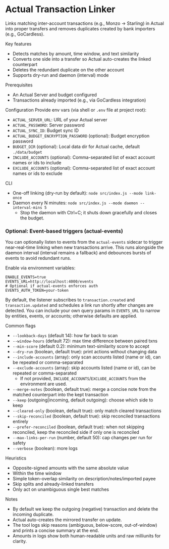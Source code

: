 # Actual Transaction Linker

Links matching inter-account transactions (e.g., Monzo → Starling) in Actual into proper transfers and removes duplicates created by bank importers (e.g., GoCardless).

Key features

- Detects matches by amount, time window, and text similarity
- Converts one side into a transfer so Actual auto-creates the linked counterpart
- Deletes the redundant duplicate on the other account
- Supports dry-run and daemon (interval) mode

Prerequisites

- An Actual Server and budget configured
- Transactions already imported (e.g., via GoCardless integration)

Configuration
Provide env vars (via shell or `.env` file at project root):

- `ACTUAL_SERVER_URL`: URL of your Actual server
- `ACTUAL_PASSWORD`: Server password
- `ACTUAL_SYNC_ID`: Budget sync ID
- `ACTUAL_BUDGET_ENCRYPTION_PASSWORD` (optional): Budget encryption password
- `BUDGET_DIR` (optional): Local data dir for Actual cache, default `./data/budget`
- `INCLUDE_ACCOUNTS` (optional): Comma-separated list of exact account names or ids to include
- `EXCLUDE_ACCOUNTS` (optional): Comma-separated list of exact account names or ids to exclude

CLI

- One-off linking (dry-run by default): `node src/index.js --mode link-once`
- Daemon every N minutes: `node src/index.js --mode daemon --interval-mins 5`
  - Stop the daemon with Ctrl+C; it shuts down gracefully and closes the budget.

### Optional: Event-based triggers (actual-events)

You can optionally listen to events from the `actual-events` sidecar to trigger near-real-time linking when new transactions arrive. This runs alongside the daemon interval (interval remains a fallback) and debounces bursts of events to avoid redundant runs.

Enable via environment variables:

```
ENABLE_EVENTS=true
EVENTS_URL=http://localhost:4000/events
# Optional if actual-events enforces auth
EVENTS_AUTH_TOKEN=your-token
```

By default, the listener subscribes to `transaction.created` and `transaction.updated` and schedules a link run shortly after changes are detected. You can include your own query params in `EVENTS_URL` to narrow by entities, events, or accounts; otherwise defaults are applied.

Common flags

- `--lookback-days` (default 14): how far back to scan
- `--window-hours` (default 72): max time difference between paired txns
- `--min-score` (default 0.2): minimum text-similarity score to accept
- `--dry-run` (boolean, default true): print actions without changing data
- `--include-accounts` (array): only scan accounts listed (name or id), can be repeated or comma-separated
- `--exclude-accounts` (array): skip accounts listed (name or id), can be repeated or comma-separated
  - If not provided, `INCLUDE_ACCOUNTS`/`EXCLUDE_ACCOUNTS` from the environment are used.
- `--merge-notes` (boolean, default true): merge a concise note from the matched counterpart into the kept transaction
- `--keep` (outgoing|incoming, default outgoing): choose which side to keep
- `--cleared-only` (boolean, default true): only match cleared transactions
- `--skip-reconciled` (boolean, default true): skip reconciled transactions entirely
- `--prefer-reconciled` (boolean, default true): when not skipping reconciled, keep the reconciled side if only one is reconciled
- `--max-links-per-run` (number, default 50): cap changes per run for safety
- `--verbose` (boolean): more logs

Heuristics

- Opposite-signed amounts with the same absolute value
- Within the time window
- Simple token-overlap similarity on description/notes/imported payee
- Skip splits and already-linked transfers
- Only act on unambiguous single best matches

Notes

- By default we keep the outgoing (negative) transaction and delete the incoming duplicate.
- Actual auto-creates the mirrored transfer on update.
- The tool logs skip reasons (ambiguous, below-score, out-of-window) and prints a concise summary at the end.
- Amounts in logs show both human-readable units and raw milliunits for clarity.
